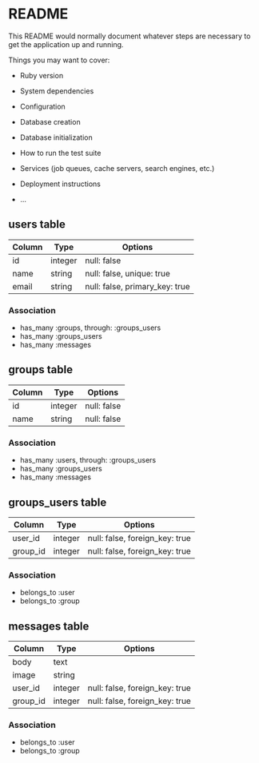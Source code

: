 # README

This README would normally document whatever steps are necessary to get the
application up and running.

Things you may want to cover:

* Ruby version

* System dependencies

* Configuration

* Database creation

* Database initialization

* How to run the test suite

* Services (job queues, cache servers, search engines, etc.)

* Deployment instructions

* ...

## users table
|Column|Type|Options|
|------|----|-------|
|id|integer|null: false|
|name|string|null: false, unique: true|
|email|string|null: false, primary_key: true|
### Association
- has_many :groups, through: :groups_users
- has_many :groups_users
- has_many :messages

## groups table
|Column|Type|Options|
|------|----|-------|
|id|integer|null: false|
|name|string|null: false|
### Association
- has_many :users, through: :groups_users
- has_many :groups_users
- has_many :messages

## groups_users table
|Column|Type|Options|
|------|----|-------|
|user_id|integer|null: false, foreign_key: true|
|group_id|integer|null: false, foreign_key: true|
### Association
- belongs_to :user
- belongs_to :group

## messages table
|Column|Type|Options|
|------|----|-------|
|body|text|
|image|string|
|user_id|integer|null: false, foreign_key: true|
|group_id|integer|null: false, foreign_key: true|
### Association
- belongs_to :user
- belongs_to :group